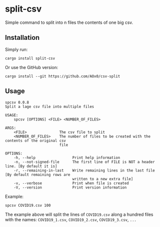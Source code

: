 # split-csv

Simple command to split into n files the contents of one big csv.



## Installation

Simply run:

```
cargo install split-csv
```

Or use the GitHub version:
```
cargo install --git https://github.com/AOx0/csv-split
```

## Usage

```HELP
spcsv 0.0.8
Split a lage csv file into multiple files

USAGE:
    spcsv [OPTIONS] <FILE> <NUMBER_OF_FILES>

ARGS:
    <FILE>               The csv file to split
    <NUMBER_OF_FILES>    The number of files to be created with the contents of the original csv
                         file

OPTIONS:
    -h, --help                 Print help information
    -n, --not-signed-file      The first line of FILE is NOT a header line. [By default it is]
    -r, --remaining-in-last    Write remaining lines in the last file [By default remaining rows are
                               written to a new extra file]
    -v, --verbose              Print when file is created
    -V, --version              Print version information
```



Example:

```
spcsv COVID19.csv 100
```



The example above will split the lines of `COVID19.csv` along a hundred files with the names: `COVID19_1.csv`, `COVID19_2.csv`, `COVID19_3.csv`, `...`
